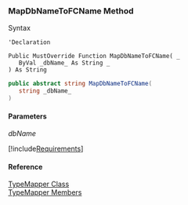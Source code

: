 ﻿### MapDbNameToFCName Method

Syntax

```vbnet
'Declaration

Public MustOverride Function MapDbNameToFCName( _
   ByVal _dbName_ As String _
) As String
```

```csharp
public abstract string MapDbNameToFCName( 
   string _dbName_
)
```

#### Parameters

_dbName_

[!include[Requirements](../partials/requirements.md)]

#### Reference

[TypeMapper Class](FChoice.Common~FChoice.Common.Data.TypeMapper.md)  
[TypeMapper Members](FChoice.Common~FChoice.Common.Data.TypeMapper_members.md)